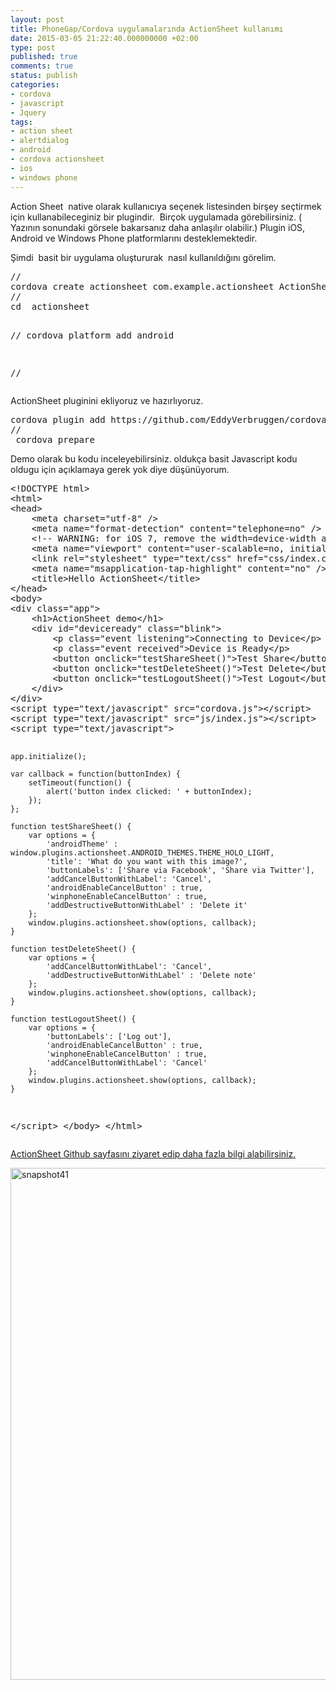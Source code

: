 ```yaml
---
layout: post
title: PhoneGap/Cordova uygulamalarında ActionSheet kullanımı
date: 2015-03-05 21:22:40.000000000 +02:00
type: post
published: true
comments: true
status: publish
categories:
- cordova
- javascript
- Jquery
tags:
- action sheet
- alertdialog
- android
- cordova actionsheet
- ios
- windows phone
---
```

<p>Action Sheet  native olarak kullanıcıya seçenek listesinden birşey seçtirmek için kullanabileceginiz bir plugindir.  Birçok uygulamada görebilirsiniz. ( Yazının sonundaki görsele bakarsanız daha anlaşılır olabilir.) Plugin iOS, Android ve Windows Phone platformlarını desteklemektedir.</p>
<p>Şimdi  basit bir uygulama oluştururak  nasıl kullanıldığını görelim.</p>
<pre class="theme:github lang:default decode:true">//
cordova create actionsheet com.example.actionsheet ActionSheet
//
cd  actionsheet

//
cordova platform add android

//</pre>
<p>ActionSheet pluginini ekliyoruz ve hazırlıyoruz.</p>
<pre class="lang:default decode:true">cordova plugin add https://github.com/EddyVerbruggen/cordova-plugin-actionsheet
//
 cordova prepare</pre>
<p>Demo olarak bu kodu inceleyebilirsiniz. oldukça basit Javascript kodu oldugu için açıklamaya gerek yok diye düşünüyorum.</p>
<pre class="theme:github lang:default decode:true">&lt;!DOCTYPE html&gt;
&lt;html&gt;
&lt;head&gt;
    &lt;meta charset="utf-8" /&gt;
    &lt;meta name="format-detection" content="telephone=no" /&gt;
    &lt;!-- WARNING: for iOS 7, remove the width=device-width and height=device-height attributes. See https://issues.apache.org/jira/browse/CB-4323 --&gt;
    &lt;meta name="viewport" content="user-scalable=no, initial-scale=1, maximum-scale=1, minimum-scale=1, width=device-width, height=device-height" /&gt;
    &lt;link rel="stylesheet" type="text/css" href="css/index.css" /&gt;
    &lt;meta name="msapplication-tap-highlight" content="no" /&gt;
    &lt;title&gt;Hello ActionSheet&lt;/title&gt;
&lt;/head&gt;
&lt;body&gt;
&lt;div class="app"&gt;
    &lt;h1&gt;ActionSheet demo&lt;/h1&gt;
    &lt;div id="deviceready" class="blink"&gt;
        &lt;p class="event listening"&gt;Connecting to Device&lt;/p&gt;
        &lt;p class="event received"&gt;Device is Ready&lt;/p&gt;
        &lt;button onclick="testShareSheet()"&gt;Test Share&lt;/button&gt;&lt;br/&gt;&lt;br/&gt;
        &lt;button onclick="testDeleteSheet()"&gt;Test Delete&lt;/button&gt;&lt;br/&gt;&lt;br/&gt;
        &lt;button onclick="testLogoutSheet()"&gt;Test Logout&lt;/button&gt;
    &lt;/div&gt;
&lt;/div&gt;
&lt;script type="text/javascript" src="cordova.js"&gt;&lt;/script&gt;
&lt;script type="text/javascript" src="js/index.js"&gt;&lt;/script&gt;
&lt;script type="text/javascript"&gt;

    app.initialize();

    var callback = function(buttonIndex) {
        setTimeout(function() {
            alert('button index clicked: ' + buttonIndex);
        });
    };

    function testShareSheet() {
        var options = {
            'androidTheme' : window.plugins.actionsheet.ANDROID_THEMES.THEME_HOLO_LIGHT,
            'title': 'What do you want with this image?',
            'buttonLabels': ['Share via Facebook', 'Share via Twitter'],
            'addCancelButtonWithLabel': 'Cancel',
            'androidEnableCancelButton' : true,
            'winphoneEnableCancelButton' : true,
            'addDestructiveButtonWithLabel' : 'Delete it'
        };
        window.plugins.actionsheet.show(options, callback);
    }

    function testDeleteSheet() {
        var options = {
            'addCancelButtonWithLabel': 'Cancel',
            'addDestructiveButtonWithLabel' : 'Delete note'
        };
        window.plugins.actionsheet.show(options, callback);
    }

    function testLogoutSheet() {
        var options = {
            'buttonLabels': ['Log out'],
            'androidEnableCancelButton' : true,
            'winphoneEnableCancelButton' : true,
            'addCancelButtonWithLabel': 'Cancel'
        };
        window.plugins.actionsheet.show(options, callback);
    }

&lt;/script&gt;
&lt;/body&gt;
&lt;/html&gt;
</pre>
<p><a href="https://github.com/EddyVerbruggen/cordova-plugin-actionsheet">ActionSheet Github sayfasını ziyaret edip daha fazla bilgi alabilirsiniz.</a></p>
<p><a href="http://www.nazirdogan.com/wp-content/uploads/2015/03/snapshot41.png"><img class="alignnone size-full wp-image-760" src="{{ site.baseurl }}/assets/snapshot41.png" alt="snapshot41" width="532" height="819" /></a></p>
